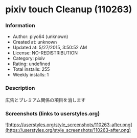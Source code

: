 # pixiv touch Cleanup (110263)

### Information
- Author: piyo64 (unknown)
- Created at: unknown
- Updated at: 5/27/2015, 3:50:52 AM
- License: NO-REDISTRIBUTION
- Category: pixiv
- Rating: undefined
- Total installs: 255
- Weekly installs: 1


### Description
広告とプレミアム関係の項目を消します


### Screenshots (links to userstyles.org)
![https://userstyles.org/style_screenshots/110263-after.png](https://userstyles.org/style_screenshots/110263-after.png)


